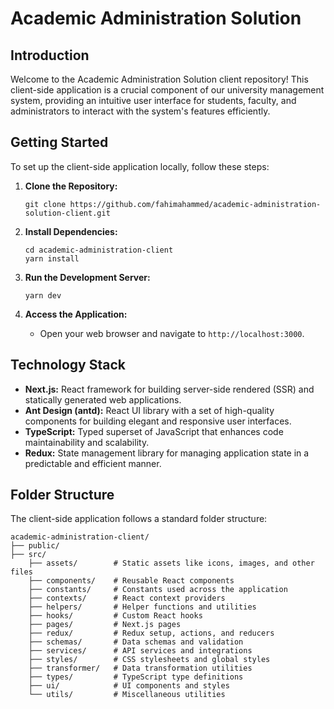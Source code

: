# Academic Administration Solution

## Introduction

Welcome to the Academic Administration Solution client repository! This client-side application is a crucial component of our university management system, providing an intuitive user interface for students, faculty, and administrators to interact with the system's features efficiently.

## Getting Started

To set up the client-side application locally, follow these steps:

1. **Clone the Repository:** 
   ```
   git clone https://github.com/fahimahammed/academic-administration-solution-client.git
   ```
   
2. **Install Dependencies:** 
   ```
   cd academic-administration-client
   yarn install
   ```

3. **Run the Development Server:**
   ```
   yarn dev
   ```

4. **Access the Application:**
   - Open your web browser and navigate to `http://localhost:3000`.

## Technology Stack

- **Next.js:** React framework for building server-side rendered (SSR) and statically generated web applications.
- **Ant Design (antd):** React UI library with a set of high-quality components for building elegant and responsive user interfaces.
- **TypeScript:** Typed superset of JavaScript that enhances code maintainability and scalability.
- **Redux:** State management library for managing application state in a predictable and efficient manner.

## Folder Structure

The client-side application follows a standard folder structure:

```
academic-administration-client/
├── public/
├── src/
    ├── assets/        # Static assets like icons, images, and other files
    ├── components/    # Reusable React components
    ├── constants/     # Constants used across the application
    ├── contexts/      # React context providers
    ├── helpers/       # Helper functions and utilities
    ├── hooks/         # Custom React hooks
    ├── pages/         # Next.js pages
    ├── redux/         # Redux setup, actions, and reducers
    ├── schemas/       # Data schemas and validation
    ├── services/      # API services and integrations
    ├── styles/        # CSS stylesheets and global styles
    ├── transformer/   # Data transformation utilities
    ├── types/         # TypeScript type definitions
    ├── ui/            # UI components and styles
    └── utils/         # Miscellaneous utilities
```

